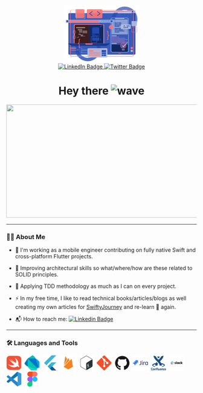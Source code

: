 <!-- Header section -->

<div id="header" align="center">
  <img src="assets/swift-ui-icon.png" width="200"/>

  <div id="badges">
    <a href="https://www.linkedin.com/in/juanfranciscodoradotorres">
      <img src="https://img.shields.io/badge/-LinkedIn-blue?style=for-the-badge&logo=LinkedIn" alt="LinkedIn Badge"/>
    </a>
    <a href="https://twitter.com/jfdoradotr">
      <img src="https://img.shields.io/badge/-Twitter-blue?style=for-the-badge&logo=Twitter" alt="Twitter Badge"/>
    </a>
  </div>

  <!-- Profile views -->
  <!-- <img src="https://komarev.com/ghpvc/?username=jfdoradotr&style=flat-square&color=blue" alt=""/> -->

  <h1>
  Hey there
  <img src="https://tenor.com/view/dm4uz3-foekoe-foekoe-gaming-the-greenscreen-room-emoji-gif-21042583.gif" alt="wave" width="30px">
  </h1>
</div>

<!-- Banner section -->

<div align="center">
  <img src="assets/_desk.gif" width="600" height="300"/>
</div>

<!-- About me section -->

---

### 👨‍💻 About Me

- 🔭 I'm working as a mobile engineer contributing on fully native Swift and cross-platform Flutter projects.

- 🌱 Improving architectural skills so what/where/how are these related to SOLID principles.

- 🧪 Applying TDD methodology as much as I can on every project.

- ⚡️ In my free time, I like to read technical books/articles/blogs as well creating my own articles for [SwiftyJourney](https://swiftyjourney.com) and re-learn 🎸 again.

- 📬 How to reach me: [![Linkedin Badge](https://img.shields.io/badge/-jfdoradotr-blue?logo=Twitter&logoColor=white)](https://twitter.com/jfdoradotr)

---

<!-- Languages and tools section -->

### 🛠 Languages and Tools

<div>
  <img src="https://github.com/devicons/devicon/blob/master/icons/swift/swift-original.svg" title="Swift" alt="Swift" width="40" height="40"/>&nbsp;
  <img src="https://github.com/devicons/devicon/blob/master/icons/dart/dart-original.svg" title="Dart" alt="Dart" width="40" height="40"/>&nbsp;
  <img src="https://github.com/devicons/devicon/blob/master/icons/flutter/flutter-original.svg" title="Flutter" alt="Flutter" width="40" height="40"/>&nbsp;
  <img src="https://github.com/devicons/devicon/blob/master/icons/firebase/firebase-plain.svg" title="Firebase" alt="Firebase" width="40" height="40"/>&nbsp;
  <img src="https://github.com/devicons/devicon/blob/master/icons/bash/bash-original.svg" title="Bash" alt="Bash" width="40" height="40"/>&nbsp;
  <img src="https://github.com/devicons/devicon/blob/master/icons/git/git-original.svg" title="Git" alt="Git" width="40" height="40"/>&nbsp;
  <img src="https://github.com/devicons/devicon/blob/master/icons/github/github-original.svg" title="Github" alt="Github" width="40" height="40"/>&nbsp;
  <img src="https://github.com/devicons/devicon/blob/master/icons/jira/jira-original-wordmark.svg" title="Jira" alt="Jira" width="40" height="40"/>&nbsp;
  <img src="https://github.com/devicons/devicon/blob/master/icons/confluence/confluence-original-wordmark.svg" title="Confluence" alt="Confluence" width="40" height="40"/>&nbsp;
  <img src="https://github.com/devicons/devicon/blob/master/icons/slack/slack-original-wordmark.svg" title="Slack" alt="Slack" width="40" height="40"/>&nbsp;
  <img src="https://github.com/devicons/devicon/blob/master/icons/vscode/vscode-original.svg" title="VSCode" alt="VSCode" width="40" height="40"/>&nbsp;
  <img src="https://github.com/devicons/devicon/blob/master/icons/figma/figma-original.svg" title="Figma" alt="Figma" width="40" height="40"/>
</div>
